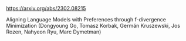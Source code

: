 https://arxiv.org/abs/2302.08215

Aligning Language Models with Preferences through f-divergence Minimization (Dongyoung Go, Tomasz Korbak, Germán Kruszewski, Jos Rozen, Nahyeon Ryu, Marc Dymetman)